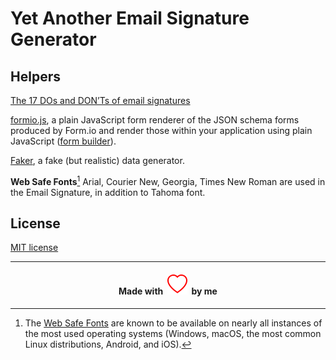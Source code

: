 # Yet Another Email Signature Generator

## Helpers

[The 17 DOs and DON’Ts of email signatures](https://exclaimer.com/email-signature-handbook/the-17-email-signature-dos-and-donts/)

[formio.js](https://github.com/formio/formio.js), a plain JavaScript form renderer of the JSON schema forms produced by Form.io and render those within your application using plain JavaScript ([form builder](https://formio.github.io/formio.js/app/builder.html)).

[Faker](https://fakerjs.dev/), a fake (but realistic) data generator.

**Web Safe Fonts**[^1] Arial, Courier New, Georgia, Times New Roman are used in the Email Signature, in addition to Tahoma font.

## License

[MIT license](./LICENSE)


[^1]: The [Web Safe Fonts](https://developer.mozilla.org/en-US/docs/Learn/CSS/Styling_text/Fundamentals#web_safe_fonts) are known to be available on nearly all instances of the most used operating systems (Windows, macOS, the most common Linux distributions, Android, and iOS).

---
<h4 align="center">
Made with&nbsp;
<img alt="A simple heart" src="./assets/heart.svg">
&nbsp;by me
</h4>
